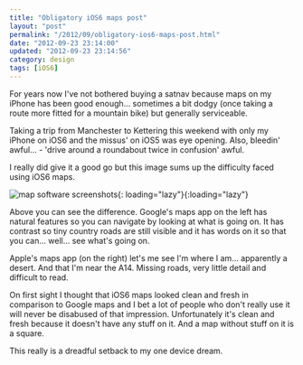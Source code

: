 ```yaml
---
title: "Obligatory iOS6 maps post"
layout: "post"
permalink: "/2012/09/obligatory-ios6-maps-post.html"
date: "2012-09-23 23:14:00"
updated: "2012-09-23 23:14:56"
category: design
tags: [iOS6]
---
```


For years now I've not bothered buying a satnav because maps on my iPhone has been good enough... sometimes a bit dodgy (once taking a route more fitted for a mountain bike) but generally serviceable.

Taking a trip from Manchester to Kettering this weekend with only my iPhone on iOS6 and the missus' on iOS5 was eye opening. Also, bleedin' awful... - 'drive around a roundabout twice in confusion' awful.

I really did give it a good go but this image sums up the difficulty faced using iOS6 maps.

<!--more-->

![map software screenshots](http://3.bp.blogspot.com/-VPG8J6aU_e4/UF-WIE86bVI/AAAAAAAAAlU/4DR5xAFykh0/s1600/map-comparison.PNG){: loading="lazy"}{:loading="lazy"}

Above you can see the difference. Google's maps app on the left has natural features so you can navigate by looking at what is going on. It has contrast so tiny country roads are still visible and it has words on it so that you can... well... see what's going on.

Apple's maps app (on the right) let's me see I'm where I am... apparently a desert. And that I'm near the A14. Missing roads, very little detail and difficult to read.

On first sight I thought that iOS6 maps looked clean and fresh in comparison to Google maps and I bet a lot of people who don't really use it will never be disabused of that impression. Unfortunately it's clean and fresh because it doesn't have any stuff on it. And a map without stuff on it is a square.

This really is a dreadful setback to my one device dream.
